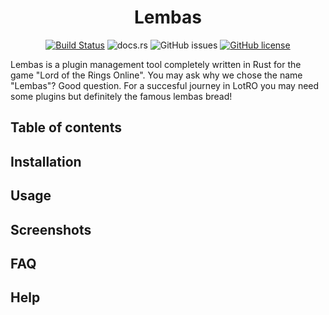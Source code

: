 <div align="center">

# Lembas

[![Build Status](https://www.travis-ci.com/mawilms/CloudZip.svg?branch=master)](https://www.travis-ci.com/mawilms/lembas)
![docs.rs](https://img.shields.io/docsrs/lembas)
![GitHub issues](https://img.shields.io/github/issues/mawilms/lembas)
[![GitHub license](https://img.shields.io/github/license/mawilms/lembas)](https://github.com/mawilms/lembas/blob/master/LICENSE)

</div>

Lembas is a plugin management tool completely written in Rust for the game "Lord of the Rings Online". You may ask why we chose the name "Lembas"? Good question. For a succesful journey in LotRO you may need some plugins but definitely the famous lembas bread!

## Table of contents

## Installation

## Usage

## Screenshots

## FAQ

## Help
